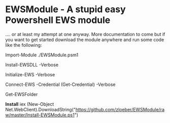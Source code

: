 # EWSModule - A stupid easy Powershell EWS module

.... or at least my attempt at one anyway. More documentation to come but if you want to get started download the module anywhere and run some code like the following:
 
 Import-Module ./EWSModule.psm1
 
 Install-EWSDLL -Verbose
 
 Initialize-EWS -Verbose
 
 Connect-EWS -Credential (Get-Credential) -Verbose
 
 Get-EWSFolder
 
 
 **Install**
 iex (New-Object Net.WebClient).DownloadString("https://github.com/zloeber/EWSModule/raw/master/Install-EWSModule.ps1")